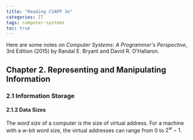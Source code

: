 ```yaml
---
title: "Reading CSAPP 3e"
categories: IT
tags: computer-systems
toc: true
---
```


Here are some notes on *Computer Systems: A Programmer's Perspective*, 3rd Edition (2015) by Randal E. Bryant and David R. O’Hallaron.

## Chapter 2. Representing and Manipulating Information

### 2.1 Information Storage

#### 2.1.2 Data Sizes

The *word size* of a computer is the size of virtual address. For a machine with a $w$-bit word size, the virtual addresses can range from $0$ to $2^w - 1$.
